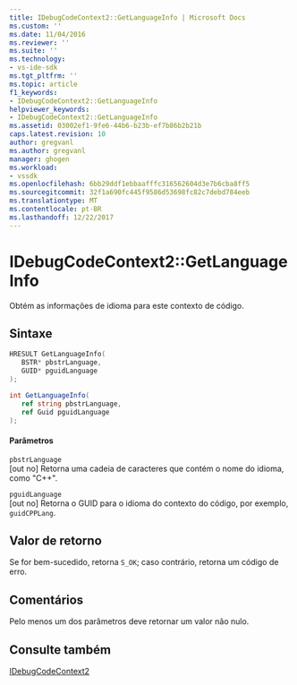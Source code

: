 ```yaml
---
title: IDebugCodeContext2::GetLanguageInfo | Microsoft Docs
ms.custom: ''
ms.date: 11/04/2016
ms.reviewer: ''
ms.suite: ''
ms.technology:
- vs-ide-sdk
ms.tgt_pltfrm: ''
ms.topic: article
f1_keywords:
- IDebugCodeContext2::GetLanguageInfo
helpviewer_keywords:
- IDebugCodeContext2::GetLanguageInfo
ms.assetid: 03002ef1-9fe6-44b6-b23b-ef7b86b2b21b
caps.latest.revision: 10
author: gregvanl
ms.author: gregvanl
manager: ghogen
ms.workload:
- vssdk
ms.openlocfilehash: 6bb29ddf1ebbaafffc316562604d3e7b6cba8ff5
ms.sourcegitcommit: 32f1a690fc445f9586d53698fc82c7debd784eeb
ms.translationtype: MT
ms.contentlocale: pt-BR
ms.lasthandoff: 12/22/2017
---
```

# <a name="idebugcodecontext2getlanguageinfo"></a>IDebugCodeContext2::GetLanguageInfo
Obtém as informações de idioma para este contexto de código.  
  
## <a name="syntax"></a>Sintaxe  
  
```cpp  
HRESULT GetLanguageInfo(   
   BSTR* pbstrLanguage,  
   GUID* pguidLanguage  
);  
```  
  
```csharp  
int GetLanguageInfo(   
   ref string pbstrLanguage,  
   ref Guid pguidLanguage  
);  
```  
  
#### <a name="parameters"></a>Parâmetros  
 `pbstrLanguage`  
 [out no] Retorna uma cadeia de caracteres que contém o nome do idioma, como "C++".  
  
 `pguidLanguage`  
 [out no] Retorna o GUID para o idioma do contexto do código, por exemplo, `guidCPPLang`.  
  
## <a name="return-value"></a>Valor de retorno  
 Se for bem-sucedido, retorna `S_OK`; caso contrário, retorna um código de erro.  
  
## <a name="remarks"></a>Comentários  
 Pelo menos um dos parâmetros deve retornar um valor não nulo.  
  
## <a name="see-also"></a>Consulte também  
 [IDebugCodeContext2](../../../extensibility/debugger/reference/idebugcodecontext2.md)